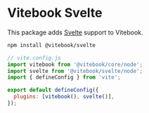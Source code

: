 # Vitebook Svelte

This package adds [Svelte](https://svelte.dev) support to Vitebook.

```bash
npm install @vitebook/svelte
```

```js
// vite.config.js
import vitebook from '@vitebook/core/node';
import svelte from '@vitebook/svelte/node';
import { defineConfig } from 'vite';

export default defineConfig({
  plugins: [vitebook(), svelte()],
});
```
